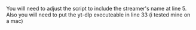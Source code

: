 You will need to adjust the script to include the streamer's name at line 5.
Also you will need to put the yt-dlp executeable in line 33 (i tested mine on a mac)
